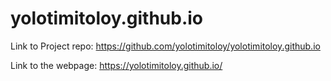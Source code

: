 # yolotimitoloy.github.io

Link to Project repo: https://github.com/yolotimitoloy/yolotimitoloy.github.io

Link to the webpage: https://yolotimitoloy.github.io/


